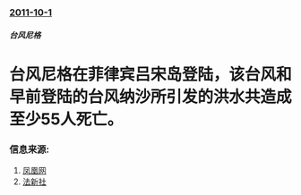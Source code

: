 ### [2011-10-1](/zh/news/2011/10/1/index.md)

##### 台风尼格
# 台风尼格在菲律宾吕宋岛登陆，该台风和早前登陆的台风纳沙所引发的洪水共造成至少55人死亡。




### 信息来源:

1. [凤凰网](http://news.ifeng.com/opinion/gundong/detail_2011_10/03/9630878_0.shtml)
2. [法新社](http://www.google.com/hostednews/afp/article/ALeqM5hPT1PU2fe5eryitRnm1LwBOIE5RQ?docId=int0011.111001143503)

